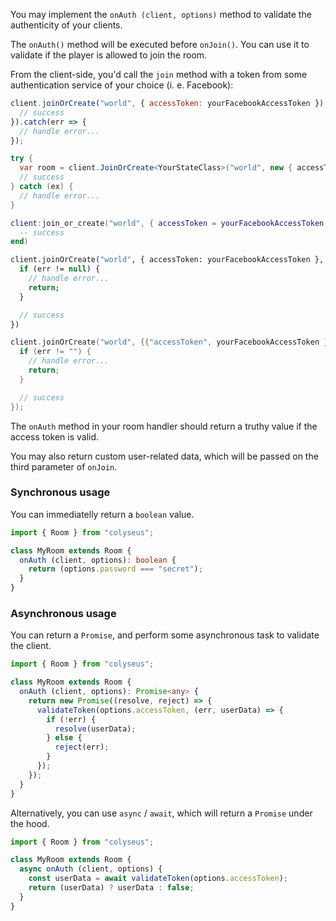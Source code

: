 You may implement the `onAuth (client, options)` method to validate the authenticity of your clients.

The `onAuth()` method will be executed before `onJoin()`. You can use it to validate if the player is allowed to join the room.

From the client-side, you'd call the `join` method with a token from some authentication service of your choice (i. e. Facebook):

```javascript fct_label="JavaScript"
client.joinOrCreate("world", { accessToken: yourFacebookAccessToken }).then(room => {
  // success
}).catch(err => {
  // handle error...
});
```

```csharp fct_label="C#"
try {
  var room = client.JoinOrCreate<YourStateClass>("world", new { accessToken = yourFacebookAccessToken });
  // success
} catch (ex) {
  // handle error...
}
```

```lua fct_label="Lua"
client:join_or_create("world", { accessToken = yourFacebookAccessToken }, function(err, room)
  -- success
end)
```

```haxe fct_label="Haxe"
client.joinOrCreate("world", { accessToken: yourFacebookAccessToken }, YourStateClass, function (err, room) {
  if (err != null) {
    // handle error...
    return;
  }

  // success
})
```

```cpp fct_label="C++"
client.joinOrCreate("world", {{"accessToken", yourFacebookAccessToken }}, [=](std::string err, Room<YourStateClass>* room) {
  if (err != "") {
    // handle error...
    return;
  }

  // success
});
```

The `onAuth` method in your room handler should return a truthy value if the
access token is valid.

You may also return custom user-related data, which will be passed on the third
parameter of `onJoin`.

### Synchronous usage

You can immediatelly return a `boolean` value.

```typescript
import { Room } from "colyseus";

class MyRoom extends Room {
  onAuth (client, options): boolean {
    return (options.password === "secret");
  }
}
```

### Asynchronous usage

You can return a `Promise`, and perform some asynchronous task to validate the client.

```typescript
import { Room } from "colyseus";

class MyRoom extends Room {
  onAuth (client, options): Promise<any> {
    return new Promise((resolve, reject) => {
      validateToken(options.accessToken, (err, userData) => {
        if (!err) {
          resolve(userData);
        } else {
          reject(err);
        }
      });
    });
  }
}
```

Alternatively, you can use `async` / `await`, which will return a `Promise` under the hood.

```typescript
import { Room } from "colyseus";

class MyRoom extends Room {
  async onAuth (client, options) {
    const userData = await validateToken(options.accessToken);
    return (userData) ? userData : false;
  }
}
```
